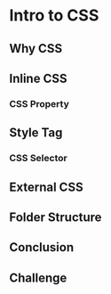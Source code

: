 # Intro to CSS

## Why CSS

## Inline CSS

### CSS Property

## Style Tag

### CSS Selector

## External CSS

## Folder Structure

## Conclusion

## Challenge
